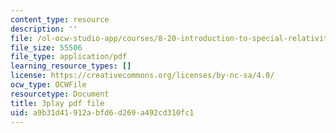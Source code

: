 ```yaml
---
content_type: resource
description: ''
file: /ol-ocw-studio-app/courses/8-20-introduction-to-special-relativity-january-iap-2021/a9b31d41912abfd6d269a492cd310fc1_Pas_hfAna28.pdf
file_size: 55506
file_type: application/pdf
learning_resource_types: []
license: https://creativecommons.org/licenses/by-nc-sa/4.0/
ocw_type: OCWFile
resourcetype: Document
title: 3play pdf file
uid: a9b31d41-912a-bfd6-d269-a492cd310fc1
---
```

